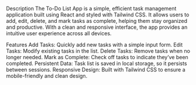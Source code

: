Description
The To-Do List App is a simple, efficient task management application built using React and styled with Tailwind CSS. It allows users to add, edit, delete, and mark tasks as complete, helping them stay organized and productive. With a clean and responsive interface, the app provides an intuitive user experience across all devices.

Features
Add Tasks: Quickly add new tasks with a simple input form.
Edit Tasks: Modify existing tasks in the list.
Delete Tasks: Remove tasks when no longer needed.
Mark as Complete: Check off tasks to indicate they’ve been completed.
Persistent Data: Task list is saved in local storage, so it persists between sessions.
Responsive Design: Built with Tailwind CSS to ensure a mobile-friendly and clean design.
